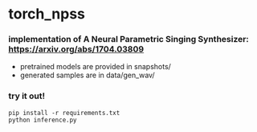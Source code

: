 # torch_npss
### implementation of A Neural Parametric Singing Synthesizer: https://arxiv.org/abs/1704.03809
* pretrained models are provided in snapshots/
* generated samples are in data/gen_wav/ 
### try it out!
``` 
pip install -r requirements.txt 
python inference.py
```
